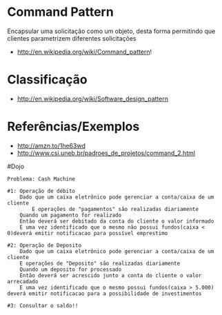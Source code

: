 # Command Pattern
Encapsular uma solicitação como um objeto, desta forma permitindo que clientes parametrizem diferentes solicitações 
 - http://en.wikipedia.org/wiki/Command_pattern!

# Classificação
 - http://en.wikipedia.org/wiki/Software_design_pattern

# Referências/Exemplos
 - http://amzn.to/1he63wd
 - http://www.csi.uneb.br/padroes_de_projetos/command_2.html

#Dojo
```
Problema: Cash Machine

#1: Operação de débito
    Dado que um caixa eletrônico pode gerenciar a conta/caixa de um cliente
    	E operações de "pagamentos" são realizadas diariamente
    Quando um pagamento for realizado
    Então deverá ser debitado da conta do cliente o valor informado 
 	E uma vez identificado que o mesmo não possui fundos(caixa < 0)deverá emitir notificacao para possível emprestimo

#2: Operação de Deposito
    Dado que um caixa eletrônico pode gerenciar a conta/caixa de um cliente
 	E operações de "Deposito" são realizadas diariamente
    Quando um deposito for processado
    Então deverá ser acrescido junto a conta do cliente o valor arrecadado
 	E uma vez identificado que o mesmo possui fundos(caixa > 5.000) deverá emitir notificacao para a possibilidade de investimentos

#3: Consultar o saldo!!
 	
```

